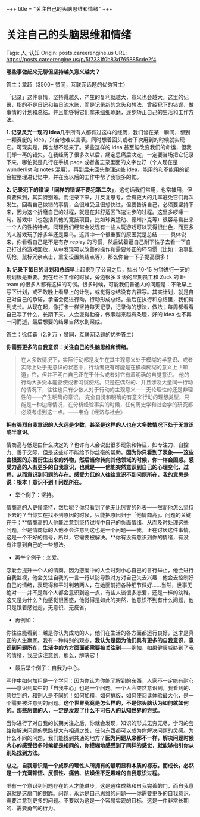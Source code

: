 +++
title = "关注自己的头脑思维和情绪"
+++
# 关注自己的头脑思维和情绪

Tags: 人, 认知
Origin: posts.careerengine.us
URL: https://posts.careerengine.us/p/5f7331f0b83d765885cde2f4

**哪些事做起来无聊但坚持越久意义越大？**

答主：覃超（3500+ 赞同，互联网话题的优秀答主）

「记录」这件事情，坚持得越久，产生的复利就越大，意义也会越大。这里的记录，指的不是日记和每日流水账，而是记录新的念头和想法、曾经犯下的错误、做事情的计划和总结。并且能够将它们拿来细细琢磨，逐步矫正自己的生活和工作方法。

**1. 记录灵光一现的 idea**几乎所有人都有过这样的经历，我们曾在某一瞬间，想到一颗赛艇的 idea，兴奋地难以言表。同时想着回头或者下次用到的时候就实现它。可现实是，再也想不起来了。某些这样的 idea 甚至能改变我们的命运，但我们却一再的错失。在我经历了很多次以后，痛定思痛后决定，一定要当场把它记录下来，哪怕就是几行在手机 page 或者备忘录里面的文字也好（个人现在是 wunderlist 和 notes 混用）。再到后来回头整理这些 idea，能用的和不能用的都会被整理进记忆中，并在我以后的工作中帮了我很多的忙。

**2. 记录犯下的错误「同样的错误不要犯第二次」**，这句话我们常用，也常被用，但真要做到，其实特别难。而记录下来，并反复思考，会有更大的几率避免它们再次发生。回看自己做错的事情，会很难受且很想快进，但要告诉自己，必须要坚持下来，因为这个折磨自己的过程，就是在非舒适区飞速进步的过程。这里多啰嗦一句，游戏中（也包括其他的竞技项目，比如球类运动、德州扑克等）很容易看出来一个人的性格特点。同理我们经常会发现有一些人玩游戏可以玩得很出色，而更多的人游戏玩了好多年还是菜鸟。这其中一个很重要的原因就是总结 —— 具体说来，你看看自己是不是有存 replay 的习惯，然后试着逼自己耐下性子去看一下自己打过的游戏回放，从中发现可以改善的操作和需要修正的坏习惯（比如：没事乱切枪，鼠标冗余点击，重复设置集结点等），那么你会一下子提高很多！

**3. 记录下每日的计划和总结**早上起来到了公司之后，抽出 10-15 分钟进行一天的规划很是重要。我在硅谷工作的时候，旁边很多 S 级的早期员工和 Zuck 的 E-team 的很多人都有这样的习惯。很多时候，可能我们普通人的问题是：不敢早上写下计划，或不敢晚上看早上的计划，或觉得总结没有内容写。其实计划，就是自己对自己的承诺，承诺会促进行动，行动形成总结。最后在执行和总结里，我们得到成长。从现在起，像打卡一样坚持每天记录，记录你的想法，做法；每周都看看自己写了什么，长期下来，人会变得勤奋，做事越来越有条理，好的 idea 也不再一闪而逝，最后想要的结果自然水到渠成。

答主：徐佳鑫（2.9 万 + 赞同，互联网话题的优秀答主）

**你需要更多的自我意识：关注自己的头脑思维和情绪。**

> 在大多数情况下，实际行动都是发生在其主观意义处于模糊的半意识、或者实际上处于无意识的状态中，行动者更有可能是在模模糊糊的意义上「知道」它，但并不明白自己正在干什么或者对它有着明确的自觉意识。 他的行动大多受本能驱使或者习惯使然。只是在偶然的、并且涉及大量同一行动的情况下，往往也只有少数人对于行动的主观意义——无论理性的还是非理性的——产生明确的意识。 完全自觉和明确的有意义行动的理想类型，只能是一种边缘情况，在分析经验事实的时候，任何历史学和社会学的研究都必须考虑到这一点。——韦伯《经济与社会》
> 

**拥有强烈自我意识的人永远是少数，甚至是这样的人也在大多数情况下处于无意识或半意识。**

情商高与低是由什么决定的？也许有人会说出很多现象和特征，如专注力、自控力、善于交际，但是这些却不能给予你丝毫的帮助。**因为你只看到了表象——这些由根源的东西衍生出来的外物，然后当你转向其他领域的时候，你一样会困惑。感受力高的人有更多的自我意识，也就是——他能突然意识到自己的心理变化、过程，从而意识到问题的存在。感受力低的人往往意识不到问题所在，我的意思是说：根本！意识不到！问题所在。**

- 举个例子：坚持。

情商高的人更懂坚持，然后呢？你只看到了他无比厉害的外表——然而他怎么坚持下去的？当你实在找不到原因的时候，只能把原因归于「他情商高」。问题的关键在于：**情商高的人他能注意到坚持过程中自己的负面情绪，从而及时处理这些问题，但是情商低的人他不会注意到这也是一个问题——我，正在讨厌这件事情，这是一个不好的信号，所以，它需要被解决。**你有没有意识到你的情绪，有没有注意到自己的一些想法。

- 再举个例子：恋爱。

恋爱会提升一个人的情商。因为恋爱中的人会时刻小心自己的言行举止，他会进行自我监视，他会关注自我的一言一行以防导致对方对自己失去兴趣：他会去控制好自己的情绪，表现得和平时判若两人，在她面前把各种细节做好……当然，世事无绝对——并不是每个人都会意识到这一点，有些人谈很多恋爱，还是一样的幼稚。这又是为什么？他感觉很困惑，他觉得是如此的突然，他意识不到有什么问题，他只是跟着感觉走，无意识、无反省。

- 再例如：

你往往能看到：越是你认为成功的人，他们在生活的各方面都运行良好，这才是真正的人生赢家。我有一种特别的观点，**我认为是因为他们具有更多的自我意识，意识到问题所在，生活中的方方面面都需要被关注到**——例如，如果健康威胁到了我的情绪，我应该注意到，那么，解决它！

- 最后举个例子：自我为中心。

写作中如何加粗是一个学问：因为你认为你能了解到的东西，人家不一定能有耐心——意识到其中的「自我中心」也是一个问题。一个人会突然意识到，我看到的、感觉到的，和别人是不同的！如何加粗，如何排版，如何使阅读体验最大化，是一个需要被注意到的问题。**这个世界究竟是怎么样的，不是你头脑认为如何就如何的。那些厉害的人，一定是发现了什么不可告人的认知世界的方式。**

当你进行了对自我的长期关注之后，你就会发现，知识的形式无穷无尽，学习的套路和解决问题的思路却大有相通之处，任何东西都可以成为你解决问题的灵感。为什么不同的问题，我们能找到共通的地方？**因为问题从来都不一样，解决问题时候内心的感受很多时候都是相同的，你模糊地感受到了同样的感觉，就能够指引你从别处找到方法。**

**总之，自我意识是一个成熟的理性人所拥有的最明显和本质的标志。而成长，必然是一个充满顿悟、反惯性、痛苦、枯燥但不乏趣味的自我意识过程。**

唯有一个意识到问题存在的人才能进步，这是通往成熟和自我完善的门，而自我意识就是这扇门的钥匙。问题，永远是自己思维的问题——你需要更多的自我意识，需要注意到更多的问题。不要以为这是一个容易实现的目标，这是一件非常长期的、需要勇气的行为。